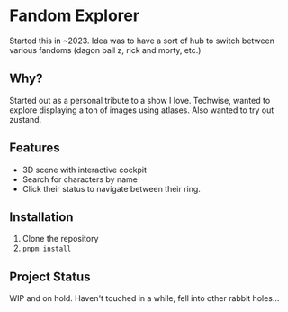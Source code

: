 # Fandom Explorer

Started this in ~2023. Idea was to have a sort of hub to switch between various fandoms (dagon ball z, rick and morty, etc.)

## Why?

Started out as a personal tribute to a show I love.
Techwise, wanted to explore displaying a ton of images using atlases.
Also wanted to try out zustand.

## Features

- 3D scene with interactive cockpit
- Search for characters by name
- Click their status to navigate between their ring.

## Installation

1. Clone the repository
2. `pnpm install`

## Project Status

WIP and on hold. Haven't touched in a while, fell into other rabbit holes...

